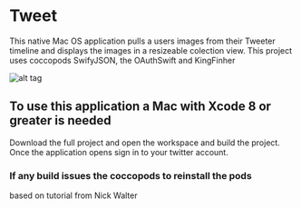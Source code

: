 # Tweet

This native Mac OS application pulls a users images from their Tweeter timeline and displays the images in a resizeable colection view.
This project uses coccopods SwifyJSON, the OAuthSwift and KingFinher



![alt tag](https://github.com/seanjohn85/Tweet/blob/master/Screen%20Shot%202017-10-01%20at%2014.42.27.png)


## To use this application a Mac with Xcode 8 or greater is needed

Download the full project and open the workspace and build the project.
Once the application opens sign in to your twitter account.

### If any build issues the coccopods to reinstall the pods



based on tutorial from Nick Walter
